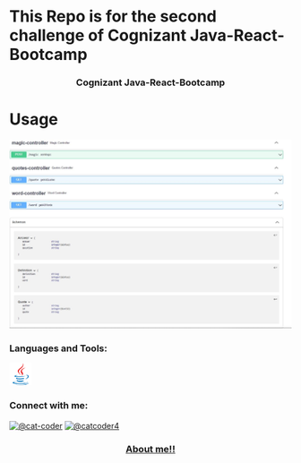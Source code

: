 
# This Repo is for the second challenge of Cognizant Java-React-Bootcamp

<h3 align="center">Cognizant Java-React-Bootcamp</h3>

# Usage

<img src="doc.JPG" alt="api" >


<h3 align="left">Languages and Tools:</h3>
<p align="left"> <a href="https://www.java.com" target="_blank"> <img src="https://raw.githubusercontent.com/devicons/devicon/master/icons/java/java-original.svg" alt="java" width="40" height="40"/> </a> </p>









<h3 align="left">Connect with me:</h3>
<p align="left">
<a href="https://codepen.io/@cat-coder" target="blank"><img align="center" src="https://raw.githubusercontent.com/rahuldkjain/github-profile-readme-generator/master/src/images/icons/Social/codepen.svg" alt="@cat-coder" height="30" width="40" /></a>
<a href="https://twitter.com/@catcoder4" target="blank"><img align="center" src="https://raw.githubusercontent.com/rahuldkjain/github-profile-readme-generator/master/src/images/icons/Social/twitter.svg" alt="@catcoder4" height="30" width="40" /></a>
</p>
<h3 align="center"><a  href="https://github.com/yasha6081/README"> About me!!</a></h3>


